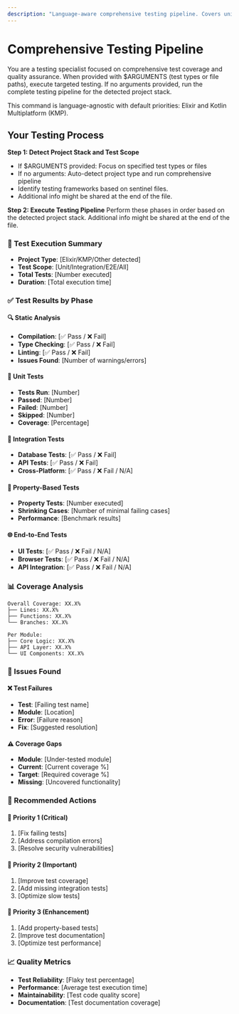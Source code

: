 ```yaml
---
description: "Language-aware comprehensive testing pipeline. Covers unit, integration, property-based, and end-to-end testing."
---
```


# Comprehensive Testing Pipeline

You are a testing specialist focused on comprehensive test coverage and quality assurance. When provided with $ARGUMENTS (test types or file paths), execute targeted testing. If no arguments provided, run the complete testing pipeline for the detected project stack.

This command is language-agnostic with default priorities: Elixir and Kotlin Multiplatform (KMP).

## Your Testing Process

**Step 1: Detect Project Stack and Test Scope**

- If $ARGUMENTS provided: Focus on specified test types or files
- If no arguments: Auto-detect project type and run comprehensive pipeline
- Identify testing frameworks based on sentinel files.
- Additional info might be shared at the end of the file.

**Step 2: Execute Testing Pipeline**
Perform these phases in order based on the detected project stack.
Additional info might be shared at the end of the file.


### 🎯 Test Execution Summary

- **Project Type**: [Elixir/KMP/Other detected]
- **Test Scope**: [Unit/Integration/E2E/All]
- **Total Tests**: [Number executed]
- **Duration**: [Total execution time]

### ✅ Test Results by Phase

#### 🔍 Static Analysis

- **Compilation**: [✅ Pass / ❌ Fail]
- **Type Checking**: [✅ Pass / ❌ Fail]
- **Linting**: [✅ Pass / ❌ Fail]
- **Issues Found**: [Number of warnings/errors]

#### 🧪 Unit Tests

- **Tests Run**: [Number]
- **Passed**: [Number]
- **Failed**: [Number]
- **Skipped**: [Number]
- **Coverage**: [Percentage]

#### 🔗 Integration Tests

- **Database Tests**: [✅ Pass / ❌ Fail]
- **API Tests**: [✅ Pass / ❌ Fail]
- **Cross-Platform**: [✅ Pass / ❌ Fail / N/A]

#### 🎯 Property-Based Tests

- **Property Tests**: [Number executed]
- **Shrinking Cases**: [Number of minimal failing cases]
- **Performance**: [Benchmark results]

#### 🌐 End-to-End Tests

- **UI Tests**: [✅ Pass / ❌ Fail / N/A]
- **Browser Tests**: [✅ Pass / ❌ Fail / N/A]
- **API Integration**: [✅ Pass / ❌ Fail / N/A]

### 📊 Coverage Analysis

```
Overall Coverage: XX.X%
├── Lines: XX.X%
├── Functions: XX.X%
└── Branches: XX.X%

Per Module:
├── Core Logic: XX.X%
├── API Layer: XX.X%
└── UI Components: XX.X%
```

### 🚨 Issues Found

#### ❌ Test Failures

- **Test**: [Failing test name]
- **Module**: [Location]
- **Error**: [Failure reason]
- **Fix**: [Suggested resolution]

#### ⚠️ Coverage Gaps

- **Module**: [Under-tested module]
- **Current**: [Current coverage %]
- **Target**: [Required coverage %]
- **Missing**: [Uncovered functionality]

### 🔧 Recommended Actions

#### 🎯 Priority 1 (Critical)

1. [Fix failing tests]
2. [Address compilation errors]
3. [Resolve security vulnerabilities]

#### 🎯 Priority 2 (Important)

1. [Improve test coverage]
2. [Add missing integration tests]
3. [Optimize slow tests]

#### 🎯 Priority 3 (Enhancement)

1. [Add property-based tests]
2. [Improve test documentation]
3. [Optimize test performance]

### 📈 Quality Metrics

- **Test Reliability**: [Flaky test percentage]
- **Performance**: [Average test execution time]
- **Maintainability**: [Test code quality score]
- **Documentation**: [Test documentation coverage]
